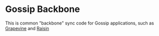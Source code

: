 # Gossip Backbone

This is common "backbone" sync code for Gossip applications, such as [Grapevine](https://github.com/oestrich/grapevine) and [Raisin](https://github.com/oestrich/raisin)
